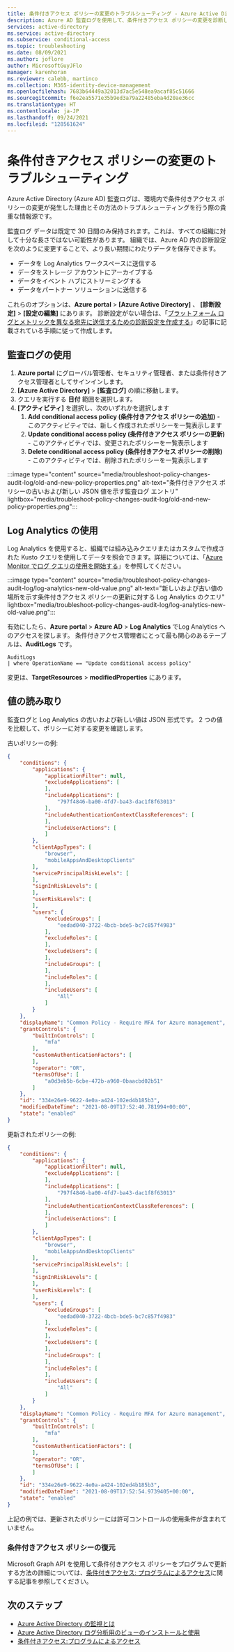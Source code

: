 ```yaml
---
title: 条件付きアクセス ポリシーの変更のトラブルシューティング - Azure Active Directory
description: Azure AD 監査ログを使用して、条件付きアクセス ポリシーの変更を診断します。
services: active-directory
ms.service: active-directory
ms.subservice: conditional-access
ms.topic: troubleshooting
ms.date: 08/09/2021
ms.author: joflore
author: MicrosoftGuyJFlo
manager: karenhoran
ms.reviewer: calebb, martinco
ms.collection: M365-identity-device-management
ms.openlocfilehash: 7683b64449a32013d7ac5e548ea9acaf85c51666
ms.sourcegitcommit: f6e2ea5571e35b9ed3a79a22485eba4d20ae36cc
ms.translationtype: HT
ms.contentlocale: ja-JP
ms.lasthandoff: 09/24/2021
ms.locfileid: "128561624"
---
```

# <a name="troubleshooting-conditional-access-policy-changes"></a>条件付きアクセス ポリシーの変更のトラブルシューティング

Azure Active Directory (Azure AD) 監査ログは、環境内で条件付きアクセス ポリシーの変更が発生した理由とその方法のトラブルシューティングを行う際の貴重な情報源です。

監査ログ データは既定で 30 日間のみ保持されます。これは、すべての組織に対して十分な長さではない可能性があります。 組織では、Azure AD 内の診断設定を次のように変更することで、より長い期間にわたりデータを保存できます。 

- データを Log Analytics ワークスペースに送信する
- データをストレージ アカウントにアーカイブする
- データをイベント ハブにストリーミングする
- データをパートナー ソリューションに送信する
 
これらのオプションは、**Azure portal** >  **[Azure Active Directory]** 、 **[診断設定]**  >  **[設定の編集]** にあります。 診断設定がない場合は、「[プラットフォーム ログとメトリックを異なる宛先に送信するための診断設定を作成する](../../azure-monitor/essentials/diagnostic-settings.md)」の記事に記載されている手順に従って作成します。 

## <a name="use-the-audit-log"></a>監査ログの使用

1. **Azure portal** にグローバル管理者、セキュリティ管理者、または条件付きアクセス管理者としてサインインします。
1. **[Azure Active Directory]**  >  **[監査ログ]** の順に移動します。
1. クエリを実行する **日付** 範囲を選択します。
1. **[アクティビティ]** を選択し、次のいずれかを選択します
   1. **Add conditional access policy (条件付きアクセス ポリシーの追加)** - このアクティビティでは、新しく作成されたポリシーを一覧表示します
   1. **Update conditional access policy (条件付きアクセス ポリシーの更新)** - このアクティビティでは、変更されたポリシーを一覧表示します
   1. **Delete conditional access policy (条件付きアクセス ポリシーの削除)** - このアクティビティでは、削除されたポリシーを一覧表示します

:::image type="content" source="media/troubleshoot-policy-changes-audit-log/old-and-new-policy-properties.png" alt-text="条件付きアクセス ポリシーの古いおよび新しい JSON 値を示す監査ログ エントリ" lightbox="media/troubleshoot-policy-changes-audit-log/old-and-new-policy-properties.png":::

## <a name="use-log-analytics"></a>Log Analytics の使用

Log Analytics を使用すると、組織では組み込みクエリまたはカスタムで作成された Kusto クエリを使用してデータを照会できます。詳細については、「[Azure Monitor でログ クエリの使用を開始する](../../azure-monitor/logs/get-started-queries.md)」を参照してください。

:::image type="content" source="media/troubleshoot-policy-changes-audit-log/log-analytics-new-old-value.png" alt-text="新しいおよび古い値の場所を示す条件付きアクセス ポリシーの更新に対する Log Analytics のクエリ" lightbox="media/troubleshoot-policy-changes-audit-log/log-analytics-new-old-value.png":::

有効にしたら、**Azure portal** > **Azure AD** > **Log Analytics** でLog Analytics へのアクセスを探します。 条件付きアクセス管理者にとって最も関心のあるテーブルは、**AuditLogs** です。

```kusto
AuditLogs 
| where OperationName == "Update conditional access policy"
```

変更は、**TargetResources** > **modifiedProperties** にあります。

## <a name="reading-the-values"></a>値の読み取り

監査ログと Log Analytics の古いおよび新しい値は JSON 形式です。 2 つの値を比較して、ポリシーに対する変更を確認します。

古いポリシーの例:

```json
{
    "conditions": {
        "applications": {
            "applicationFilter": null,
            "excludeApplications": [
            ],
            "includeApplications": [
                "797f4846-ba00-4fd7-ba43-dac1f8f63013"
            ],
            "includeAuthenticationContextClassReferences": [
            ],
            "includeUserActions": [
            ]
        },
        "clientAppTypes": [
            "browser",
            "mobileAppsAndDesktopClients"
        ],
        "servicePrincipalRiskLevels": [
        ],
        "signInRiskLevels": [
        ],
        "userRiskLevels": [
        ],
        "users": {
            "excludeGroups": [
                "eedad040-3722-4bcb-bde5-bc7c857f4983"
            ],
            "excludeRoles": [
            ],
            "excludeUsers": [
            ],
            "includeGroups": [
            ],
            "includeRoles": [
            ],
            "includeUsers": [
                "All"
            ]
        }
    },
    "displayName": "Common Policy - Require MFA for Azure management",
    "grantControls": {
        "builtInControls": [
            "mfa"
        ],
        "customAuthenticationFactors": [
        ],
        "operator": "OR",
        "termsOfUse": [
            "a0d3eb5b-6cbe-472b-a960-0baacbd02b51"
        ]
    },
    "id": "334e26e9-9622-4e0a-a424-102ed4b185b3",
    "modifiedDateTime": "2021-08-09T17:52:40.781994+00:00",
    "state": "enabled"
}

```

更新されたポリシーの例:

```json
{
    "conditions": {
        "applications": {
            "applicationFilter": null,
            "excludeApplications": [
            ],
            "includeApplications": [
                "797f4846-ba00-4fd7-ba43-dac1f8f63013"
            ],
            "includeAuthenticationContextClassReferences": [
            ],
            "includeUserActions": [
            ]
        },
        "clientAppTypes": [
            "browser",
            "mobileAppsAndDesktopClients"
        ],
        "servicePrincipalRiskLevels": [
        ],
        "signInRiskLevels": [
        ],
        "userRiskLevels": [
        ],
        "users": {
            "excludeGroups": [
                "eedad040-3722-4bcb-bde5-bc7c857f4983"
            ],
            "excludeRoles": [
            ],
            "excludeUsers": [
            ],
            "includeGroups": [
            ],
            "includeRoles": [
            ],
            "includeUsers": [
                "All"
            ]
        }
    },
    "displayName": "Common Policy - Require MFA for Azure management",
    "grantControls": {
        "builtInControls": [
            "mfa"
        ],
        "customAuthenticationFactors": [
        ],
        "operator": "OR",
        "termsOfUse": [
        ]
    },
    "id": "334e26e9-9622-4e0a-a424-102ed4b185b3",
    "modifiedDateTime": "2021-08-09T17:52:54.9739405+00:00",
    "state": "enabled"
}

``` 

上記の例では、更新されたポリシーには許可コントロールの使用条件が含まれていません。

### <a name="restoring-conditional-access-policies"></a>条件付きアクセス ポリシーの復元

Microsoft Graph API を使用して条件付きアクセス ポリシーをプログラムで更新する方法の詳細については、[条件付きアクセス: プログラムによるアクセス](howto-conditional-access-apis.md)に関する記事を参照してください。

## <a name="next-steps"></a>次のステップ

- [Azure Active Directory の監視とは](../reports-monitoring/overview-monitoring.md)
- [Azure Active Directory ログ分析用のビューのインストールと使用](../reports-monitoring/howto-install-use-log-analytics-views.md)
- [条件付きアクセス:プログラムによるアクセス](howto-conditional-access-apis.md)
